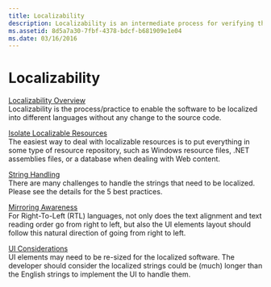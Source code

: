 ```yaml
---
title: Localizability
description: Localizability is an intermediate process for verifying that a globalized application is ready for localization.
ms.assetid: 8d5a7a30-7fbf-4378-bdcf-b681909e1e04
ms.date: 03/16/2016
---
```


# Localizability

[Localizability Overview](overview.md)  
Localizability is the process/practice to enable the software to be localized into different languages without any change to the source code.

[Isolate Localizable Resources](isolate-localizable-resources.md)  
The easiest way to deal with localizable resources is to put everything in some type of resource repository, such as Windows resource files, .NET assemblies files, or a database when dealing with Web content.

[String Handling](string-handling.md)  
There are many challenges to handle the strings that need to be localized. Please see the details for the 5 best practices.

[Mirroring Awareness](mirroring-awareness.md)  
For Right-To-Left (RTL) languages, not only does the text alignment and text reading order go from right to left, but also the UI elements layout should follow this natural direction of going from right to left.

[UI Considerations](ui-considerations.md)  
UI elements may need to be re-sized for the localized software. The developer should consider the localized strings could be (much) longer than the English strings to implement the UI to handle them.


